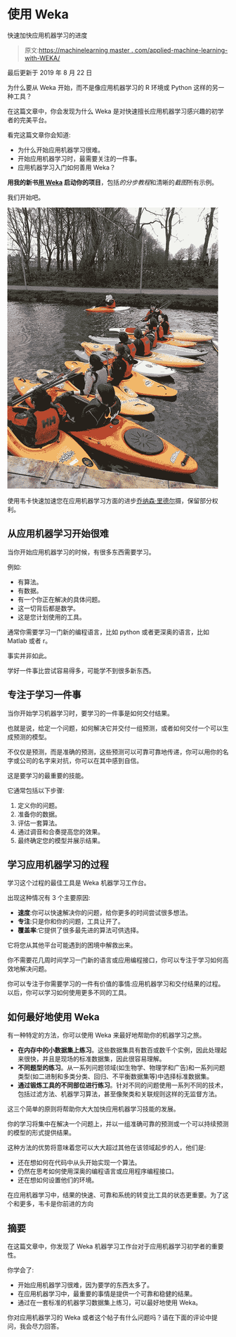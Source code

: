 # 使用 Weka

快速加快应用机器学习的进度

> 原文:[https://machinelearning master . com/applied-machine-learning-with-WEKA/](https://machinelearningmastery.com/applied-machine-learning-with-weka/)

最后更新于 2019 年 8 月 22 日

为什么要从 Weka 开始，而不是像应用机器学习的 R 环境或 Python 这样的另一种工具？

在这篇文章中，你会发现为什么 Weka 是对快速擅长应用机器学习感兴趣的初学者的完美平台。

看完这篇文章你会知道:

*   为什么开始应用机器学习很难。
*   开始应用机器学习时，最需要关注的一件事。
*   应用机器学习入门如何善用 Weka？

**用我的新书[用 Weka](https://machinelearningmastery.com/machine-learning-mastery-weka/) 启动你的项目**，包括*的分步教程*和清晰的*截图*所有示例。

我们开始吧。

![Rapidly Accelerate Your Progress in Applied Machine Learning With Weka](img/c5cd7eae887d6140ec6bc53f1679e97b.png)

使用韦卡快速加速您在应用机器学习方面的进步[乔纳森·里德尔](https://www.flickr.com/photos/jriddell/8706256603/)摄，保留部分权利。

## 从应用机器学习开始很难

当你开始应用机器学习的时候，有很多东西需要学习。

例如:

*   有算法。
*   有数据。
*   有一个你正在解决的具体问题。
*   这一切背后都是数学。
*   这是您计划使用的工具。

通常你需要学习一门新的编程语言，比如 python 或者更深奥的语言，比如 Matlab 或者 r。

事实并非如此。

学好一件事比尝试容易得多，可能学不到很多新东西。

## 专注于学习一件事

当你开始学习机器学习时，要学习的一件事是如何交付结果。

也就是说，给定一个问题，如何解决它并交付一组预测，或者如何交付一个可以生成预测的模型。

不仅仅是预测，而是准确的预测，这些预测可以可靠可靠地传递，你可以用你的名字或公司的名字来对抗，你可以在其中感到自信。

这是要学习的最重要的技能。

它通常包括以下步骤:

1.  定义你的问题。
2.  准备你的数据。
3.  评估一套算法。
4.  通过调音和合奏提高您的效果。
5.  最终确定您的模型并展示结果。

## 学习应用机器学习的过程

学习这个过程的最佳工具是 Weka 机器学习工作台。

出现这种情况有 3 个主要原因:

*   **速度**:你可以快速解决你的问题，给你更多的时间尝试很多想法。
*   **专注**:只是你和你的问题，工具让开了。
*   **覆盖率**:它提供了很多最先进的算法可供选择。

它将您从其他平台可能遇到的困境中解救出来。

你不需要花几周时间学习一门新的语言或应用编程接口，你可以专注于学习如何高效地解决问题。

你可以专注于你需要学习的一件有价值的事情:应用机器学习和交付结果的过程。以后，你可以学习如何使用更多不同的工具。

## 如何最好地使用 Weka

有一种特定的方法，你可以使用 Weka 来最好地帮助你的机器学习之旅。

*   **在内存中的小数据集上练习**。这些数据集具有数百或数千个实例，因此处理起来很快，并且是现场的标准数据集，因此很容易理解。
*   **不同题型的练习**。从一系列问题领域(如生物学、物理学和广告)和一系列问题类型(如二进制和多类分类、回归、不平衡数据集等)中选择标准数据集。
*   **通过锻炼工具的不同部位进行练习**。针对不同的问题使用一系列不同的技术，包括过滤方法、机器学习算法，甚至像聚类和关联规则这样的无监督方法。

这三个简单的原则将帮助你大大加快应用机器学习技能的发展。

你的学习将集中在解决一个问题上，并以一组准确可靠的预测或一个可以持续预测的模型的形式提供结果。

这种方法的优势将意味着您可以大大超过其他在该领域起步的人，他们是:

*   还在想如何在代码中从头开始实现一个算法。
*   仍然在思考如何使用深奥的编程语言或应用程序编程接口。
*   还在想如何设置他们的环境。

在应用机器学习中，结果的快速、可靠和系统的转变比工具的状态更重要。为了这个和更多，韦卡是你前进的方向

## 摘要

在这篇文章中，你发现了 Weka 机器学习工作台对于应用机器学习初学者的重要性。

你学会了:

*   开始应用机器学习很难，因为要学的东西太多了。
*   在应用机器学习中，最重要的事情是提供一个可靠和稳健的结果。
*   通过在一套标准的机器学习数据集上练习，可以最好地使用 Weka。

你对应用机器学习的 Weka 或者这个帖子有什么问题吗？请在下面的评论中提问，我会尽力回答。